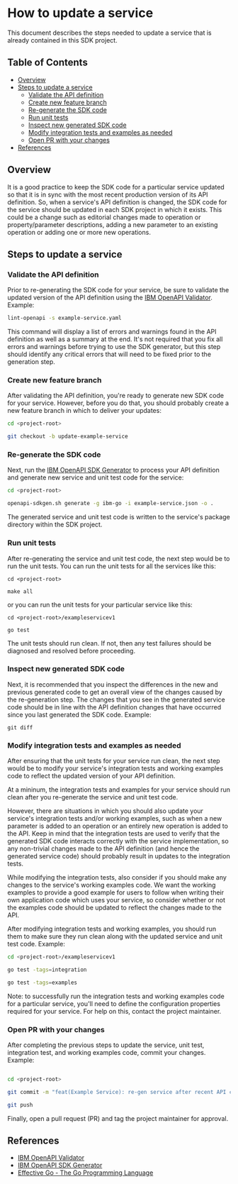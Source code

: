 # How to update a service
This document describes the steps needed to update a service that is already contained in this SDK project.

## Table of Contents
<!--
  The TOC below is generated using the `markdown-toc` node package.

      https://github.com/jonschlinkert/markdown-toc

  You should regenerate the TOC after making changes to this file.

      npx markdown-toc -i update_service.md
  -->

<!-- toc -->

- [Overview](#overview)
- [Steps to update a service](#steps-to-update-a-service)
  * [Validate the API definition](#validate-the-api-definition)
  * [Create new feature branch](#create-new-feature-branch)
  * [Re-generate the SDK code](#re-generate-the-sdk-code)
  * [Run unit tests](#run-unit-tests)
  * [Inspect new generated SDK code](#inspect-new-generated-sdk-code)
  * [Modify integration tests and examples as needed](#modify-integration-tests-and-examples-as-needed)
  * [Open PR with your changes](#open-pr-with-your-changes)
- [References](#references)

<!-- tocstop -->

## Overview 
It is a good practice to keep the SDK code for a particular service updated so that it is in sync
with the most recent production version of its API definition.
So, when a service's API definition is changed, the SDK code for the service should be updated in
each SDK project in which it exists.
This could be a change such as editorial changes made to operation or property/parameter descriptions, adding
a new parameter to an existing operation or adding one or more new operations.

## Steps to update a service

### Validate the API definition
Prior to re-generating the SDK code for your service, be sure to validate the updated version of the API definition
using the [IBM OpenAPI Validator](https://github.com/IBM/openapi-validator).
Example:
```sh
lint-openapi -s example-service.yaml
```
This command will display a list of errors and warnings found in the API definition
as well as a summary at the end.
It's not required that you fix all errors and warnings before trying to use the SDK generator, but
this step should identify any critical errors that will need to be fixed prior to the generation step.


### Create new feature branch
After validating the API definition, you're ready to generate new SDK code for your service.
However, before you do that, you should probably create a new feature branch in which to deliver your updates:

```sh
cd <project-root>

git checkout -b update-example-service
```


### Re-generate the SDK code
Next, run the [IBM OpenAPI SDK Generator](https://github.ibm.com/CloudEngineering/openapi-sdkgen) to process your API definition and generate new service and unit test code
for the service:
```sh
cd <project-root>

openapi-sdkgen.sh generate -g ibm-go -i example-service.json -o .
```
The generated service and unit test code is written to the service's package directory within the SDK project.


### Run unit tests
After re-generating the service and unit test code, the next step would be
to run the unit tests.
You can run the unit tests for all the services like this:

```
cd <project-root>

make all
```

or you can run the unit tests for your particular service like this:

```
cd <project-root>/exampleservicev1

go test
```

The unit tests should run clean.  If not, then any test failures should be diagnosed and resolved
before proceeding.


### Inspect new generated SDK code
Next, it is recommended that you inspect the differences in the new and previous generated code to
get an overall view of the changes caused by the re-generation step. The changes that you see in the
generated service code should be in line with the API definition changes that have occurred since you last
generated the SDK code.
Example:
```
git diff
```


### Modify integration tests and examples as needed
After ensuring that the unit tests for your service run clean, the next step would be to modify
your service's integration tests and working examples code to reflect the updated version of
your API definition.

At a mininum, the integration tests and examples for your service should run clean after you
re-generate the service and unit test code.

However, there are situations in which you should also update your service's integration tests
and/or working examples, such as when a new parameter is added to an operation or an entirely new
operation is added to the API.  Keep in mind that the integration tests are used to verify that the
generated SDK code interacts correctly with the service implementation, so any non-trivial changes
made to the API definition (and hence the generated service code) should probably result in updates
to the integration tests.

While modifying the integration tests, also consider if you should make any changes to the service's
working examples code.  We want the working examples to provide a good example for users
to follow when writing their own application code which uses your service, so consider whether or not
the examples code should be updated to reflect the changes made to the API.

After modifying integration tests and working examples, you should run them to make sure they run
clean along with the updated service and unit test code.
Example:
```sh
cd <project-root>/exampleservicev1

go test -tags=integration

go test -tags=examples
```

Note: to successfully run the integration tests and working examples code for a particular service,
you'll need to define the configuration properties required for your service.  For help on this,
contact the project maintainer.

### Open PR with your changes
After completing the previous steps to update the service, unit test, integration test, and working examples
code, commit your changes. Example:
```sh

cd <project-root>

git commit -m "feat(Example Service): re-gen service after recent API changes"

git push
```

Finally, open a pull request (PR) and tag the project maintainer for approval.


## References
- [IBM OpenAPI Validator](https://github.com/IBM/openapi-validator)
- [IBM OpenAPI SDK Generator](https://github.ibm.com/CloudEngineering/openapi-sdkgen)
- [Effective Go - The Go Programming Language](https://golang.org/doc/effective_go)
